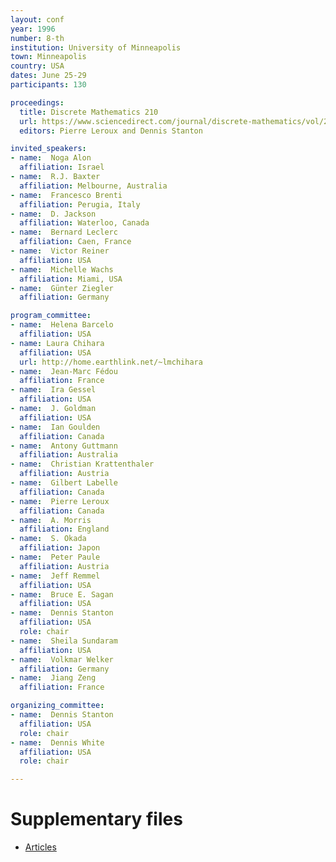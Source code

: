 ```yaml
---
layout: conf
year: 1996
number: 8-th
institution: University of Minneapolis
town: Minneapolis
country: USA
dates: June 25-29
participants: 130

proceedings:
  title: Discrete Mathematics 210
  url: https://www.sciencedirect.com/journal/discrete-mathematics/vol/210/issue/1
  editors: Pierre Leroux and Dennis Stanton

invited_speakers:
- name:  Noga Alon
  affiliation: Israel
- name:  R.J. Baxter
  affiliation: Melbourne, Australia
- name:  Francesco Brenti
  affiliation: Perugia, Italy
- name:  D. Jackson
  affiliation: Waterloo, Canada
- name:  Bernard Leclerc
  affiliation: Caen, France
- name:  Victor Reiner
  affiliation: USA
- name:  Michelle Wachs
  affiliation: Miami, USA
- name:  Günter Ziegler
  affiliation: Germany

program_committee:
- name:  Helena Barcelo
  affiliation: USA
- name: Laura Chihara
  affiliation: USA
  url: http://home.earthlink.net/~lmchihara
- name:  Jean-Marc Fédou
  affiliation: France
- name:  Ira Gessel
  affiliation: USA
- name:  J. Goldman
  affiliation: USA
- name:  Ian Goulden
  affiliation: Canada
- name:  Antony Guttmann
  affiliation: Australia
- name:  Christian Krattenthaler
  affiliation: Austria
- name:  Gilbert Labelle
  affiliation: Canada
- name:  Pierre Leroux
  affiliation: Canada
- name:  A. Morris
  affiliation: England
- name:  S. Okada
  affiliation: Japon
- name:  Peter Paule
  affiliation: Austria
- name:  Jeff Remmel
  affiliation: USA
- name:  Bruce E. Sagan
  affiliation: USA
- name:  Dennis Stanton
  affiliation: USA
  role: chair
- name:  Sheila Sundaram
  affiliation: USA
- name:  Volkmar Welker
  affiliation: Germany
- name:  Jiang Zeng
  affiliation: France

organizing_committee:
- name:  Dennis Stanton
  affiliation: USA
  role: chair
- name:  Dennis White
  affiliation: USA
  role: chair

---
```

# Supplementary files

- [Articles](https://fpsac-archive.github.io/FPSAC96/articles.html)
